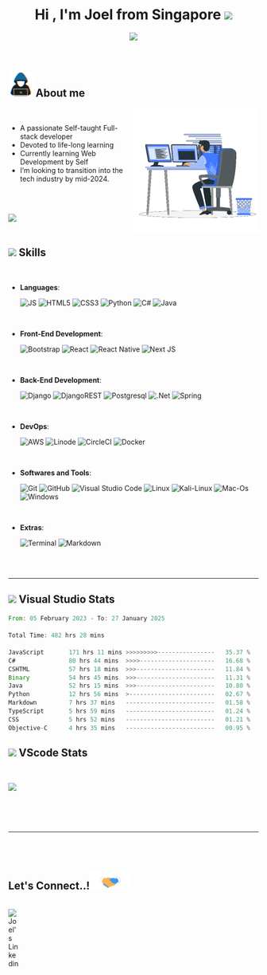 

<!--
**joelchua2403/joelchua2403** is a ✨ _special_ ✨ repository because its `README.md` (this file) appears on your GitHub profile.

Here are some ideas to get you started:

- 🔭 I’m currently working on ...
- 🌱 I’m currently learning ...
- 👯 I’m looking to collaborate on ...
- 🤔 I’m looking for help with ...
- 💬 Ask me about ...
- 📫 How to reach me: ...
- 😄 Pronouns: ...
- ⚡ Fun fact: ...
-->

<h1 align="center"><b>Hi , I'm Joel from Singapore </b><img src="https://media.giphy.com/media/hvRJCLFzcasrR4ia7z/giphy.gif" width="35"></h1>

<p align="center">
  <a href="https://github.com/DenverCoder1/readme-typing-svg"><img src="https://readme-typing-svg.herokuapp.com?font=Time+New+Roman&color=cyan&size=25&center=true&vCenter=true&width=600&height=100&lines=Aspiring+Software+Engineer;Self-taught+Full-Stack+Developer;Active+Learner/Researcher;Dedicated+to+life-long+learning"></a>
</p>


<br>



	
## <picture><img src = "https://github.com/0xAbdulKhalid/0xAbdulKhalid/raw/main/assets/mdImages/about_me.gif" width = 50px></picture> **About me**

<picture> <img align="right" src="https://github.com/0xAbdulKhalid/0xAbdulKhalid/raw/main/assets/mdImages/Right_Side.gif" width = 250px></picture>

<br>

- A passionate Self-taught Full-stack developer
- Devoted to life-long learning
- Currently learning Web Development by Self
- I’m looking to transition into the tech industry by mid-2024.

<br><br>

<img src="https://user-images.githubusercontent.com/73097560/115834477-dbab4500-a447-11eb-908a-139a6edaec5c.gif"><br><br>

## <img src="https://media2.giphy.com/media/QssGEmpkyEOhBCb7e1/giphy.gif?cid=ecf05e47a0n3gi1bfqntqmob8g9aid1oyj2wr3ds3mg700bl&rid=giphy.gif" width ="25"><b> Skills</b>
<br>

<p align="center">

- **Languages**:
    
    ![JS](https://img.shields.io/badge/JavaScript%20-%23F7DF1E.svg?style=for-the-badge&logo=javascript&logoColor=black)
    ![HTML5](https://img.shields.io/badge/HTML5%20-%23E34F26.svg?style=for-the-badge&logo=html5&logoColor=white)
    ![CSS3](https://img.shields.io/badge/CSS%20-%231572B6.svg?style=for-the-badge&logo=css3&logoColor=white)
    ![Python](https://img.shields.io/badge/Python-3776AB?style=for-the-badge&logo=python&logoColor=white)
![C#](https://img.shields.io/badge/c%23-%23239120.svg?style=for-the-badge&logo=c-sharp&logoColor=white)
![Java](https://img.shields.io/badge/java-%23ED8B00.svg?style=for-the-badge&logo=openjdk&logoColor=white)
<br>   
    
- **Front-End Development**:

   ![Bootstrap](https://img.shields.io/badge/Bootstrap-563D7C?style=for-the-badge&logo=bootstrap&logoColor=white)
   ![React](https://img.shields.io/badge/React-20232A?style=for-the-badge&logo=react&logoColor=61DAFB)
  ![React Native](https://img.shields.io/badge/react_native-%2320232a.svg?style=for-the-badge&logo=react&logoColor=%2361DAFB)
  ![Next JS](https://img.shields.io/badge/Next-black?style=for-the-badge&logo=next.js&logoColor=white)
<br>

- **Back-End Development**:

   ![Django](https://img.shields.io/badge/Django-092E20?style=for-the-badge&logo=django&logoColor=green)
  ![DjangoREST](https://img.shields.io/badge/DJANGO-REST-ff1709?style=for-the-badge&logo=django&logoColor=white&color=ff1709&labelColor=gray)
   ![Postgresql](https://img.shields.io/badge/PostgreSQL-316192?style=for-the-badge&logo=postgresql&logoColor=white)
  ![.Net](https://img.shields.io/badge/.NET-5C2D91?style=for-the-badge&logo=.net&logoColor=white)
  ![Spring](https://img.shields.io/badge/spring-%236DB33F.svg?style=for-the-badge&logo=spring&logoColor=white)
  
<br>

- **DevOps**:

    ![AWS](https://img.shields.io/badge/Amazon_AWS-FF9900?style=for-the-badge&logo=amazonaws&logoColor=white)
    ![Linode](https://img.shields.io/badge/Linode-00A95C?style=for-the-badge&logo=Linode&logoColor=white)
 ![CircleCI](https://img.shields.io/badge/circle%20ci-%23161616.svg?style=for-the-badge&logo=circleci&logoColor=white)
![Docker](https://img.shields.io/badge/docker-%230db7ed.svg?style=for-the-badge&logo=docker&logoColor=white)
<br>

- **Softwares and Tools**:

    ![Git](https://img.shields.io/badge/git-%23F05033.svg?style=for-the-badge&logo=git&logoColor=white)
    ![GitHub](https://img.shields.io/badge/github-%23121011.svg?style=for-the-badge&logo=github&logoColor=white)
    ![Visual Studio Code](https://img.shields.io/badge/Visual%20Studio%20Code-0078d7.svg?style=for-the-badge&logo=visual-studio-code&logoColor=white)
    ![Linux](https://img.shields.io/badge/Linux-FCC624?style=for-the-badge&logo=linux&logoColor=black) 
    ![Kali-Linux](https://img.shields.io/badge/Kali_Linux-557C94?style=for-the-badge&logo=kali-linux&logoColor=white)
    ![Mac-Os](https://img.shields.io/badge/mac%20os-000000?style=for-the-badge&logo=apple&logoColor=white)
    ![Windows](https://img.shields.io/badge/Windows-0078D6?style=for-the-badge&logo=windows&logoColor=white)

<br>

- **Extras**:

    ![Terminal](https://img.shields.io/badge/Terminal-%23054020?style=for-the-badge&logo=gnu-bash&logoColor=white)
    ![Markdown](https://img.shields.io/badge/markdown-%23000000.svg?style=for-the-badge&logo=markdown&logoColor=white)   


</p>

<br>
<br>

-----
## <img src="https://media.giphy.com/media/iY8CRBdQXODJSCERIr/giphy.gif" width="35"><b> Visual Studio Stats </b>
<!--START_SECTION:waka-->

```rust
From: 05 February 2023 - To: 27 January 2025

Total Time: 482 hrs 28 mins

JavaScript       171 hrs 11 mins >>>>>>>>>----------------   35.37 %
C#               80 hrs 44 mins  >>>>---------------------   16.68 %
CSHTML           57 hrs 18 mins  >>>----------------------   11.84 %
Binary           54 hrs 45 mins  >>>----------------------   11.31 %
Java             52 hrs 15 mins  >>>----------------------   10.80 %
Python           12 hrs 56 mins  >------------------------   02.67 %
Markdown         7 hrs 37 mins   -------------------------   01.58 %
TypeScript       5 hrs 59 mins   -------------------------   01.24 %
CSS              5 hrs 52 mins   -------------------------   01.21 %
Objective-C      4 hrs 35 mins   -------------------------   00.95 %
```

<!--END_SECTION:waka-->


## <img src="https://media.giphy.com/media/iY8CRBdQXODJSCERIr/giphy.gif" width="35"><b> VScode Stats </b>
<br>

<a href="https://wakatime.com"><img src="https://wakatime.com/share/@fbb64a78-0990-423b-9e45-2c8fcf2daf06/54f3d4e3-53d9-4d71-8844-758b46516fa7.png" /></a>

<br>
<br>
<br>

-----

<br>
<br>

## <b> Let's Connect..!</b><img src="https://github.com/0xAbdulKhalid/0xAbdulKhalid/raw/main/assets/mdImages/handshake.gif" width ="80">
<br>
<div align='left'>
<a href="https://www.linkedin.com/in/joel-chua-7b394b245/">
  <img align="left" alt="Joel's Linkedin" width="22px" src="https://cdn.jsdelivr.net/npm/simple-icons@v3/icons/linkedin.svg" />
</a>


